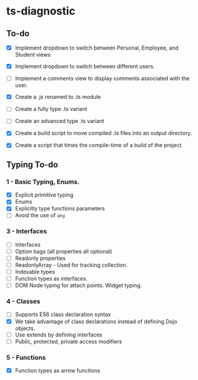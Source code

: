 # ts-diagnostic
## To-do
- [X] Implement dropdown to switch between Personal, Employee, and Student views
- [X] Implement dropdown to switch between different users.
- [ ] Implement a comments view to display comments associated with the user.

- [X] Create a .js renamed to .ts module
- [ ] Create a fully type .ts variant
- [ ] Create an advanced type .ts variant

- [X] Create a build script to move compiled .ts files into an output directory.
- [X] Create a script that times the compile-time of a build of the project.

## Typing To-do
### 1 - Basic Typing, Enums.
- [X] Explicit primitive typing
- [X] Enums
- [X] Explicitly type functions parameters
- [ ] Avoid the use of `any` 
### 3 - Interfaces
- [ ] Interfaces
- [ ] Option bags (all properties all optional)
- [ ] Readonly properties
- [ ] ReadonlyArray - Used for tracking collection.
- [ ] Indexable types
- [ ] Function types as interfaces.
- [ ] DOM Node typing for attach points. Widget typing.
### 4 - Classes
- [ ] Supports ES6 class declaration syntax
- [X] We take advantage of class declarations instead of defining Dojo objects.
- [ ] Use extends by defining interfaces
- [ ] Public, protected, private access modifiers
### 5 - Functions
- [X] Function types as arrow functions
